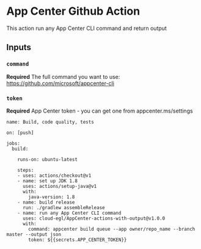 # App Center Github Action

This action run any App Center CLI command and return output

## Inputs

### `command`

**Required** The full command you want to use:
https://github.com/microsoft/appcenter-cli

### `token`

**Required** App Center token - you can get one from appcenter.ms/settings


```
name: Build, code quality, tests 

on: [push]

jobs:
  build:

    runs-on: ubuntu-latest

    steps:
    - uses: actions/checkout@v1
    - name: set up JDK 1.8
      uses: actions/setup-java@v1
      with:
        java-version: 1.8
    - name: build release 
      run: ./gradlew assembleRelease
    - name: run any App Center CLI command
      uses: cloud-egl/AppCenter-actions-with-output@v1.0.0
      with:
        command: appcenter build queue --app owner/repo_name --branch master --output json
        token: ${{secrets.APP_CENTER_TOKEN}}
```
